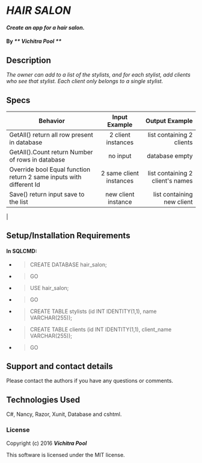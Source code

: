 # _HAIR SALON_

#### _Create an app for a hair salon._

#### By _** Vichitra Pool **_

## Description

_The owner can add to a list of the stylists, and for each stylist, add clients who see that stylist. Each client only belongs to a single stylist._


## Specs

| Behavior     | Input Example  |Output Example  |
| ------------- |:-------------:| -----:|
|GetAll() return all row present in database |2 client instances | list containing 2 clients
|GetAll().Count return Number of rows in database | no input | database empty
|Override bool Equal function return 2 same inputs with different Id | 2 same client instances | list containing 2 client's names 
|Save() return input save to the list | new client instance | list containing new client 
|

## Setup/Installation Requirements

#### In SQLCMD:
* >CREATE DATABASE hair_salon;
* >GO
* >USE hair_salon;
* >GO
* >CREATE TABLE stylists (id INT IDENTITY(1,1), name VARCHAR(255));
* >CREATE TABLE clients (id INT IDENTITY(1,1), client_name VARCHAR(255));
* >GO

## Support and contact details

Please contact the authors if you have any questions or comments.

## Technologies Used

C#, Nancy, Razor, Xunit, Database and cshtml.

### License

Copyright (c) 2016 **_Vichitra Pool_**

This software is licensed under the MIT license.
